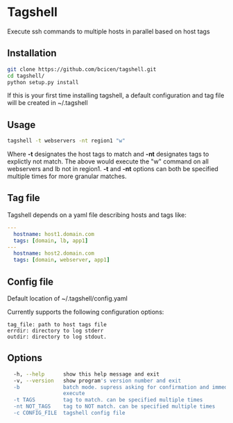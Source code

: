 # Tagshell

Execute ssh commands to multiple hosts in parallel based on host tags

## Installation
```bash
git clone https://github.com/bcicen/tagshell.git
cd tagshell/
python setup.py install
```

If this is your first time installing tagshell, a default configuration and tag file will be created in ~/.tagshell

## Usage
```bash
tagshell -t webservers -nt region1 "w"
```
Where **-t** designates the host tags to match and **-nt** designates tags to explictly not match. The above would execute the "w" command on all webservers and lb not in region1. **-t** and **-nt** options can both be specified multiple times for more granular matches. 

## Tag file 
Tagshell depends on a yaml file describing hosts and tags like:

```yaml
---
  hostname: host1.domain.com
  tags: [domain, lb, app1]
---
  hostname: host2.domain.com
  tags: [domain, webserver, app1]
```

## Config file
Default location of ~/.tagshell/config.yaml

Currently supports the following configuration options:
```
tag_file: path to host tags file
errdir: directory to log stderr
outdir: directory to log stdout.
```

## Options
```bash
  -h, --help      show this help message and exit
  -v, --version   show program's version number and exit
  -b              batch mode. supress asking for confirmation and immediately
                  execute
  -t TAGS         tag to match. can be specified multiple times
  -nt NOT_TAGS    tag to NOT match. can be specified multiple times
  -c CONFIG_FILE  tagshell config file
```
